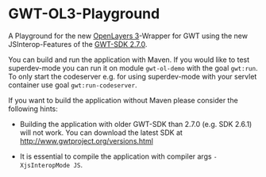 GWT-OL3-Playground
==================

A Playground for the new [OpenLayers 3](http://openlayers.org/ "OpenLayers 3 website")-Wrapper for GWT using the new JSInterop-Features of the [GWT-SDK 2.7.0](http://www.gwtproject.org/versions.html "Link to GWT-SDK Downloads").

You can build and run the application with Maven. If you would like to test superdev-mode you can run it on module `gwt-ol-demo` with the goal `gwt:run`. To only start the codeserver e.g. for using superdev-mode with your servlet container use goal `gwt:run-codeserver`.

If you want to build the application without Maven please consider the following hints: 

 * Building the application with older GWT-SDK than 2.7.0 (e.g. SDK 2.6.1) will not work. You can download the latest SDK at http://www.gwtproject.org/versions.html

 * It is essential to compile the application with compiler args `-XjsInteropMode JS`.
